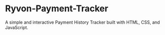 # Ryvon-Payment-Tracker
A simple and interactive Payment History Tracker built with HTML, CSS, and JavaScript.
